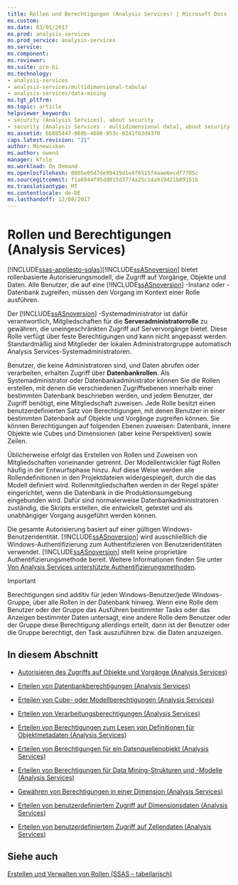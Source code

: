 ```yaml
---
title: Rollen und Berechtigungen (Analysis Services) | Microsoft Docs
ms.custom: 
ms.date: 03/01/2017
ms.prod: analysis-services
ms.prod_service: analysis-services
ms.service: 
ms.component: 
ms.reviewer: 
ms.suite: pro-bi
ms.technology:
- analysis-services
- analysis-services/multidimensional-tabular
- analysis-services/data-mining
ms.tgt_pltfrm: 
ms.topic: article
helpviewer_keywords:
- security [Analysis Services], about security
- security [Analysis Services - multidimensional data], about security
ms.assetid: bb885447-868b-4686-853c-8241f63d4370
caps.latest.revision: "21"
author: Minewiskan
ms.author: owend
manager: kfile
ms.workload: On Demand
ms.openlocfilehash: 8805e05d7de99419d1e4f6515f4aae6ecdf7785c
ms.sourcegitcommit: f1a6944f95dd015d3774a25c14a919421b09151b
ms.translationtype: MT
ms.contentlocale: de-DE
ms.lasthandoff: 12/08/2017
---
```

# <a name="roles-and-permissions-analysis-services"></a>Rollen und Berechtigungen (Analysis Services)
[!INCLUDE[ssas-appliesto-sqlas](../../includes/ssas-appliesto-sqlas.md)][!INCLUDE[ssASnoversion](../../includes/ssasnoversion-md.md)] bietet rollenbasierte Autorisierungsmodell, die Zugriff auf Vorgänge, Objekte und Daten. Alle Benutzer, die auf eine [!INCLUDE[ssASnoversion](../../includes/ssasnoversion-md.md)] -Instanz oder -Datenbank zugreifen, müssen den Vorgang im Kontext einer Rolle ausführen.  
  
 Der [!INCLUDE[ssASnoversion](../../includes/ssasnoversion-md.md)] -Systemadministrator ist dafür verantwortlich, Mitgliedschaften für die **Serveradministratorrolle** zu gewähren, die uneingeschränkten Zugriff auf Servervorgänge bietet. Diese Rolle verfügt über feste Berechtigungen und kann nicht angepasst werden. Standardmäßig sind Mitglieder der lokalen Administratorgruppe automatisch Analysis Services-Systemadministratoren.  
  
 Benutzer, die keine Administratoren sind, und Daten abrufen oder verarbeiten, erhalten Zugriff über **Datenbankrollen**. Als Systemadministrator oder Datenbankadministrator können Sie die Rollen erstellen, mit denen die verschiedenen Zugriffsebenen innerhalb einer bestimmten Datenbank beschrieben werden, und jedem Benutzer, der Zugriff benötigt, eine Mitgliedschaft zuweisen. Jede Rolle besitzt einen benutzerdefinierten Satz von Berechtigungen, mit denen Benutzer in einer bestimmten Datenbank auf Objekte und Vorgänge zugreifen können. Sie können Berechtigungen auf folgenden Ebenen zuweisen: Datenbank, innere Objekte wie Cubes und Dimensionen (aber keine Perspektiven) sowie Zeilen.  
  
 Üblicherweise erfolgt das Erstellen von Rollen und Zuweisen von Mitgliedschaften voneinander getrennt. Der Modellentwickler fügt Rollen häufig in der Entwurfsphase hinzu. Auf diese Weise werden alle Rollendefinitionen in den Projektdateien widergespiegelt, durch die das Modell definiert wird. Rollenmitgliedschaften werden in der Regel später eingerichtet, wenn die Datenbank in die Produktionsumgebung eingebunden wird. Dafür sind normalerweise Datenbankadministratoren zuständig, die Skripts erstellen, die entwickelt, getestet und als unabhängiger Vorgang ausgeführt werden können.  
  
 Die gesamte Autorisierung basiert auf einer gültigen Windows-Benutzeridentität. [!INCLUDE[ssASnoversion](../../includes/ssasnoversion-md.md)] wird ausschließlich die Windows-Authentifizierung zum Authentifizieren von Benutzeridentitäten verwendet. [!INCLUDE[ssASnoversion](../../includes/ssasnoversion-md.md)] stellt keine proprietäre Authentifizierungsmethode bereit. Weitere Informationen finden Sie unter [Von Analysis Services unterstützte Authentifizierungsmethoden](../../analysis-services/instances/authentication-methodologies-supported-by-analysis-services.md).  
  
> [!IMPORTANT]  
>  Berechtigungen sind additiv für jeden Windows-Benutzer/jede Windows-Gruppe, über alle Rollen in der Datenbank hinweg. Wenn eine Rolle dem Benutzer oder der Gruppe das Ausführen bestimmter Tasks oder das Anzeigen bestimmter Daten untersagt, eine andere Rolle dem Benutzer oder der Gruppe diese Berechtigung allerdings erteilt, dann ist der Benutzer oder die Gruppe berechtigt, den Task auszuführen bzw. die Daten anzuzeigen.  
  
## <a name="in-this-section"></a>In diesem Abschnitt  
  
-   [Autorisieren des Zugriffs auf Objekte und Vorgänge &#40;Analysis Services&#41;](../../analysis-services/multidimensional-models/authorizing-access-to-objects-and-operations-analysis-services.md)  
  
-   [Erteilen von Datenbankberechtigungen &#40;Analysis Services&#41;](../../analysis-services/multidimensional-models/grant-database-permissions-analysis-services.md)  
  
-   [Erteilen von Cube- oder Modellberechtigungen &#40;Analysis Services&#41;](../../analysis-services/multidimensional-models/grant-cube-or-model-permissions-analysis-services.md)  
  
-   [Erteilen von Verarbeitungsberechtigungen &#40;Analysis Services&#41;](../../analysis-services/multidimensional-models/grant-process-permissions-analysis-services.md)  
  
-   [Erteilen von Berechtigungen zum Lesen von Definitionen für Objektmetadaten &#40;Analysis Services&#41;](../../analysis-services/multidimensional-models/grant-read-definition-permissions-on-object-metadata-analysis-services.md)  
  
-   [Erteilen von Berechtigungen für ein Datenquellenobjekt &#40;Analysis Services&#41;](../../analysis-services/multidimensional-models/grant-permissions-on-a-data-source-object-analysis-services.md)  
  
-   [Erteilen von Berechtigungen für Data Mining-Strukturen und -Modelle &#40;Analysis Services&#41;](../../analysis-services/multidimensional-models/grant-permissions-on-data-mining-structures-and-models-analysis-services.md)  
  
-   [Gewähren von Berechtigungen in einer Dimension &#40;Analysis Services&#41;](../../analysis-services/multidimensional-models/grant-permissions-on-a-dimension-analysis-services.md)  
  
-   [Erteilen von benutzerdefiniertem Zugriff auf Dimensionsdaten &#40;Analysis Services&#41;](../../analysis-services/multidimensional-models/grant-custom-access-to-dimension-data-analysis-services.md)  
  
-   [Erteilen von benutzerdefiniertem Zugriff auf Zellendaten &#40;Analysis Services&#41;](../../analysis-services/multidimensional-models/grant-custom-access-to-cell-data-analysis-services.md)  
  
## <a name="see-also"></a>Siehe auch  
 [Erstellen und Verwalten von Rollen &#40;SSAS – tabellarisch&#41;](../../analysis-services/tabular-models/create-and-manage-roles-ssas-tabular.md)  
  
  
